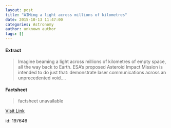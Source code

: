 ```yaml
---
layout: post
title: "AIMing a light across millions of kilometres"
date: 2015-10-13 11:47:00
categories: Astronomy
author: unknown author
tags: []
---
```



#### Extract
>Imagine beaming a light across millions of kilometres of empty space, all the way back to Earth. ESA’s proposed Asteroid Impact Mission is intended to do just that: demonstrate laser communications across an unprecedented void....

#### Factsheet
>factsheet unavailable

[Visit Link](http://www.esa.int/Our_Activities/Space_Engineering_Technology/Asteroid_Impact_Mission/AIMing_a_light_across_millions_of_kilometres)

id:  197646
